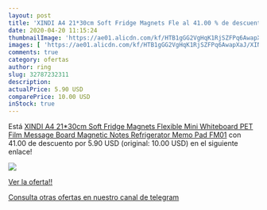 ```yaml
---
layout: post
title: 'XINDI A4 21*30cm Soft Fridge Magnets Fle al 41.00 % de descuento'
date: 2020-04-20 11:15:24
thumbnailImage: 'https://ae01.alicdn.com/kf/HTB1gGG2VgHqK1RjSZFPq6AwapXaJ/XINDI-A4-21-30cm-Soft-Fridge-Magnets-Flexible-Mini-Whiteboard-PET-Film-Message-Board-Magnetic-Notes.jpg_350x350._SL200_.jpg'
images: [ 'https://ae01.alicdn.com/kf/HTB1gGG2VgHqK1RjSZFPq6AwapXaJ/XINDI-A4-21-30cm-Soft-Fridge-Magnets-Flexible-Mini-Whiteboard-PET-Film-Message-Board-Magnetic-Notes.jpg_350x350._SL200_.jpg' ]
comments: true
category: ofertas
author: ring
slug: 32787232311
description:
actualPrice: 5.90 USD
comparePrice: 10.00 USD
inStock: true
---
```


Está [XINDI A4 21*30cm Soft Fridge Magnets Flexible Mini Whiteboard PET Film Message Board Magnetic Notes Refrigerator Memo Pad FM01](https://www.amazon.com/dp/32787232311/?tag=redken08-20) con 41.00 de descuento por 5.90 USD (original: 10.00 USD) en el siguiente enlace!

[![](https://ae01.alicdn.com/kf/HTB1gGG2VgHqK1RjSZFPq6AwapXaJ/XINDI-A4-21-30cm-Soft-Fridge-Magnets-Flexible-Mini-Whiteboard-PET-Film-Message-Board-Magnetic-Notes.jpg_350x350._SL200_.jpg)](https://www.amazon.com/dp/32787232311/?tag=redken08-20)

[Ver la oferta!!](https://www.amazon.com/dp/32787232311/?tag=redken08-20)

[Consulta otras ofertas en nuestro canal de telegram](https://t.me/s/ofertas25)
